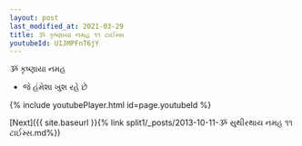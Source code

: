 ```yaml
---
layout: post
last_modified_at: 2021-03-29
title: ૐ કૃષ્ણાયા નમહ ૧૧ ટાઈમ્સ
youtubeId: U1JMPFnT6jY
---
```

 
 
 ૐ કૃષ્ણાયા નમહ  
 
 -  જે હંમેશા ખુશ રહે છે 
 
  
 
  
 
 
 
 
 
 


{% include youtubePlayer.html id=page.youtubeId %}
 
[Next]({{ site.baseurl }}{% link  split1/_posts/2013-10-11-ૐ સુથીરથાય નમહ ૧૧ ટાઈમ્સ.md%})
 

